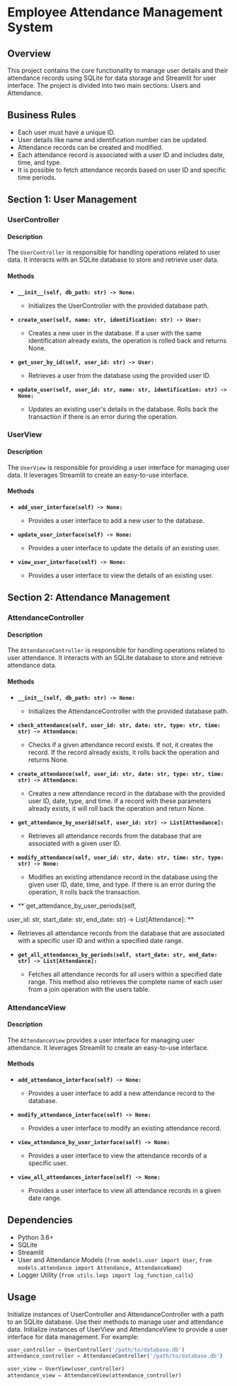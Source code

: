 # Employee Attendance Management System

## Overview
This project contains the core functionality to manage user details and their attendance records using SQLite for data storage and Streamlit for user interface. The project is divided into two main sections: Users and Attendance.

## Business Rules
- Each user must have a unique ID.
- User details like name and identification number can be updated.
- Attendance records can be created and modified.
- Each attendance record is associated with a user ID and includes date, time, and type.
- It is possible to fetch attendance records based on user ID and specific time periods.

## Section 1: User Management

### UserController

#### Description

The `UserController` is responsible for handling operations related to user data. It interacts with an SQLite database to store and retrieve user data.

#### Methods
- **`__init__(self, db_path: str) -> None:`**
  - Initializes the UserController with the provided database path.

- **`create_user(self, name: str, identification: str) -> User:`**
  - Creates a new user in the database. If a user with the same identification already exists, the operation is rolled back and returns None.

- **`get_user_by_id(self, user_id: str) -> User:`**
  - Retrieves a user from the database using the provided user ID.

- **`update_user(self, user_id: str, name: str, identification: str) -> None:`**
  - Updates an existing user's details in the database. Rolls back the transaction if there is an error during the operation.

### UserView

#### Description

The `UserView` is responsible for providing a user interface for managing user data. It leverages Streamlit to create an easy-to-use interface.

#### Methods
- **`add_user_interface(self) -> None:`**
  - Provides a user interface to add a new user to the database.

- **`update_user_interface(self) -> None:`**
  - Provides a user interface to update the details of an existing user.

- **`view_user_interface(self) -> None:`**
  - Provides a user interface to view the details of an existing user.

## Section 2: Attendance Management

### AttendanceController

#### Description

The `AttendanceController` is responsible for handling operations related to user attendance. It interacts with an SQLite database to store and retrieve attendance data.

#### Methods
- **`__init__(self, db_path: str) -> None:`**
  - Initializes the AttendanceController with the provided database path.

- **`check_attendance(self, user_id: str, date: str, type: str, time: str) -> Attendance:`**
  - Checks if a given attendance record exists. If not, it creates the record. If the record already exists, it rolls back the operation and returns None.

- **`create_attendance(self, user_id: str, date: str, type: str, time: str) -> Attendance:`**
  - Creates a new attendance record in the database with the provided user ID, date, type, and time. If a record with these parameters already exists, it will roll back the operation and return None.

- **`get_attendance_by_userid(self, user_id: str) -> List[Attendance]:`**
  - Retrieves all attendance records from the database that are associated with a given user ID.

- **`modify_attendance(self, user_id: str, date: str, time: str, type: str) -> None:`**
  - Modifies an existing attendance record in the database using the given user ID, date, time, and type. If there is an error during the operation, it rolls back the transaction.

- **`get_attendance_by_user_periods(self,

 user_id: str, start_date: str, end_date: str) -> List[Attendance]:`**
  - Retrieves all attendance records from the database that are associated with a specific user ID and within a specified date range.

- **`get_all_attendances_by_periods(self, start_date: str, end_date: str) -> List[Attendance]:`**
  - Fetches all attendance records for all users within a specified date range. This method also retrieves the complete name of each user from a join operation with the users table.

### AttendanceView

#### Description

The `AttendanceView` provides a user interface for managing user attendance. It leverages Streamlit to create an easy-to-use interface.

#### Methods
- **`add_attendance_interface(self) -> None:`**
  - Provides a user interface to add a new attendance record to the database.

- **`modify_attendance_interface(self) -> None:`**
  - Provides a user interface to modify an existing attendance record.

- **`view_attendance_by_user_interface(self) -> None:`**
  - Provides a user interface to view the attendance records of a specific user.

- **`view_all_attendances_interface(self) -> None:`**
  - Provides a user interface to view all attendance records in a given date range.

## Dependencies

- Python 3.6+
- SQLite
- Streamlit
- User and Attendance Models (`from models.user import User`, `from models.attendance import Attendance, AttendanceName`)
- Logger Utility (`from utils.logs import log_function_calls`)

## Usage

Initialize instances of UserController and AttendanceController with a path to an SQLite database. Use their methods to manage user and attendance data. Initialize instances of UserView and AttendanceView to provide a user interface for data management. For example:

```python
user_controller = UserController('/path/to/database.db')
attendance_controller = AttendanceController('/path/to/database.db')

user_view = UserView(user_controller)
attendance_view = AttendanceView(attendance_controller)
```
